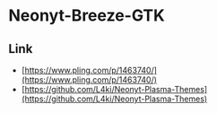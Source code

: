 

# Neonyt-Breeze-GTK


## Link

* [https://www.pling.com/p/1463740/](https://www.pling.com/p/1463740/)
* [https://github.com/L4ki/Neonyt-Plasma-Themes](https://github.com/L4ki/Neonyt-Plasma-Themes)
